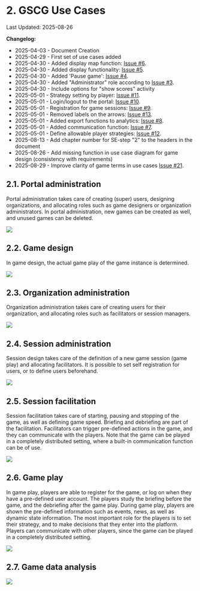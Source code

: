 # 2. GSCG Use Cases

Last Updated: 2025-08-26

__Changelog:__
 - 2025-04-03 - Document Creation
 - 2025-04-29 - First set of use cases added
 - 2025-04-30 - Added display map function: [Issue #6](https://github.com/averbraeck/gscg-design/issues/6).
 - 2025-04-30 - Added display functionality: [Issue #5](https://github.com/averbraeck/gscg-design/issues/5). 
 - 2025-04-30 - Added 'Pause game': [Issue #4](https://github.com/averbraeck/gscg-design/issues/4). 
 - 2025-04-30 - Added "Administrator" role according to [Issue #3](https://github.com/averbraeck/gscg-design/issues/3). 
 - 2025-04-30 - Include options for "show scores" activity
 - 2025-05-01 - Strategy setting by player: [Issue #11](https://github.com/averbraeck/gscg-design/issues/11).
 - 2025-05-01 - Login/logout to the portal: [Issue #10](https://github.com/averbraeck/gscg-design/issues/10).
 - 2025-05-01 - Registration for game sessions: [Issue #9](https://github.com/averbraeck/gscg-design/issues/9).
 - 2025-05-01 - Removed labels on the arrows: [Issue #13](https://github.com/averbraeck/gscg-design/issues/13).
 - 2025-05-01 - Added export functions to analytics: [Issue #8](https://github.com/averbraeck/gscg-design/issues/8).
 - 2025-05-01 - Added communication function: [Issue #7](https://github.com/averbraeck/gscg-design/issues/7).
 - 2025-05-01 - Define allowable player strategies: [Issue #12](https://github.com/averbraeck/gscg-design/issues/12).
 - 2025-08-13 - Add chapter number for SE-step "2" to the headers in the document
 - 2025-08-26 - Add missing function in use case diagram for game design (consistency with requirements)
 - 2025-08-29 - Improve clarity of game terms in use cases [Issue #21](https://github.com/averbraeck/gscg-design/issues/21).
 
 
## 2.1. Portal administration
Portal administration takes care of creating (super) users, designing organizations, and allocating roles such as game designers or organization administrators. In portal administration, new games can be created as well, and unused games can be deleted.

![](diagrams/portal-administration.svg)
 
 
## 2.2. Game design
In game design, the actual game play of the game instance is determined. 
 
![](diagrams/game-design.svg)


## 2.3. Organization administration
Organization administration takes care of creating users for their organization, and allocating roles such as facilitators or session managers.

![](diagrams/organization-administration.svg)


## 2.4. Session administration
Session design takes care of the definition of a new game session (game play) and allocating facilitators. It is possible to set self registration for users, or to define users beforehand. 

![](diagrams/session-administration.svg)


## 2.5. Session facilitation
Session facilitation takes care of starting, pausing and stopping of the game, as well as defining game speed. Briefing and debriefing are part of the facilitation. Facilitators can trigger pre-defined actions in the game, and they can communicate with the players. Note that the game can be played in a completely distributed setting, where a built-in communication function can be of use.

![](diagrams/session-facilitation.svg)


## 2.6. Game play
In game play, players are able to register for the game, or log on when they have a pre-defined user account. The players study the briefing before the game, and the debriefing after the game play. During game play, players are shown the pre-defined information such as events, news, as well as dynamic state information. The most important role for the players is to set their strategy, and to make decisions that they enter into the platform. Players can communicate with other players, since the game can be played in a completely distributed setting.

![](diagrams/game-play.svg)


## 2.7. Game data analysis

![](diagrams/game-data-analysis.svg)
